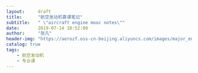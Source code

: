 ```yaml
---
layout:     draft
title:      "航空发动机慕课笔记"
subtitle:   " \"aircraft engine mooc notes\""
date:       2019-07-14 10:52:00
author:     "张凡"
header-img: "https://aerozf.oss-cn-beijing.aliyuncs.com/images/major_en.jpg"
catalog: true
tags:
    - 航空发动机
    - 专业课
---
```

